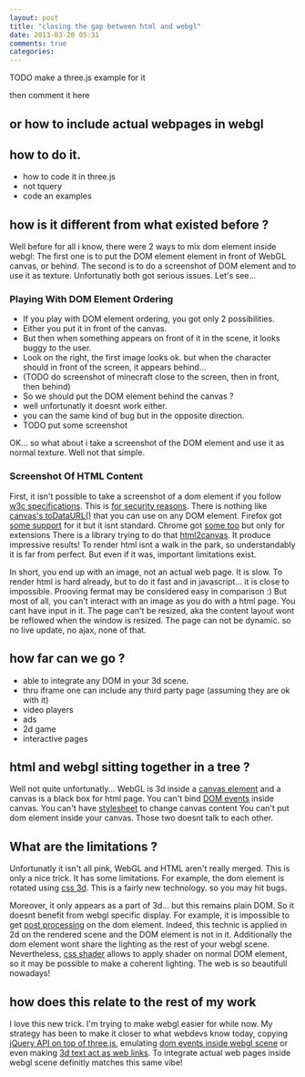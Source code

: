 ```yaml
---
layout: post
title: "closing the gap between html and webgl"
date: 2013-03-20 05:31
comments: true
categories: 
---
```


TODO make a three.js example for it

then comment it here


## or how to include actual webpages in webgl


## how to do it.
* how to code it in three.js
* not tquery
* code an examples

## how is it different from what existed before ?

Well before for all i know, there were 2 ways to mix dom element inside webgl:
The first one is to put the DOM element element in front of WebGL canvas, or behind.
The second is to do a screenshot of DOM element and to use it as texture.
Unfortunatly both got serious issues. Let's see...

### Playing With DOM Element Ordering
* If you play with DOM element ordering, you got only 2 possibilities.
* Either you put it in front of the canvas.
* But then when something appears on front of it in the scene, it looks buggy to the user.
* Look on the right, the first image looks ok. but when the character 
should in front of the screen,  it appears behind...
* (TODO do screenshot of minecraft close to the screen, then in front, then behind)
* So we should put the DOM element behind the canvas ?
* well unfortunatly it doesnt work either.
* you can the same kind of bug but in the opposite direction.
* TODO put some screenshot

OK... so what about i take a screenshot of the DOM element and use it as normal texture.
Well not that simple.

### Screenshot Of HTML Content
First, it isn't possible to take a screenshot of a dom element if you follow 
  [w3c specifications](http://www.w3.org/TR/).
This is [for security reasons](https://code.google.com/p/chromium/issues/detail?id=81126#c9).
There is nothing like 
  [canvas's toDataURL()](http://www.whatwg.org/specs/web-apps/current-work/multipage/the-canvas-element.html#dom-canvas-todataurl)
  that you can use on any DOM element.
Firefox got 
  [some support](https://developer.mozilla.org/en-US/docs/HTML/Canvas/Drawing_DOM_objects_into_a_canvas)
  for it but it isnt standard.
Chrome got [some too](http://badassjs.com/post/12473322192/hack-of-the-day-rendering-html-to-a-canvas-element-via)
  but only for extensions
There is a library trying to do that [html2canvas](http://html2canvas.hertzen.com/).
  It produce impressive results!
  To render html isnt a walk in the park,
  so understandably it is far from perfect.
  But even if it was, important limitations exist.
  
In short, you end up with an image, not an actual web page.
It is slow.
  To render html is hard already, but to do it fast and in javascript...
  it is close to impossible.
  Prooving fermat may be considered easy in comparison :)
But most of all, you can't interact with an image as you do with a html page.
  You cant have input in it.
  The page can't be resized, aka the content layout wont be reflowed 
  when the window is resized.
  The page can not be dynamic. so no live update, no ajax, none of that.

## how far can we go ?
* able to integrate any DOM in your 3d scene.
* thru iframe one can include any third party page (assuming they are ok with it)
* video players
* ads
* 2d game
* interactive pages
  
## html and webgl sitting together in a tree ?
Well not quite unfortunatly...
WebGL is 3d inside a [canvas element](http://en.wikipedia.org/wiki/Canvas_element)
and a canvas is a black box for html page.
You can't bind [DOM events](http://en.wikipedia.org/wiki/DOM_events) inside canvas.
You can't have 
[stylesheet](http://en.wikipedia.org/wiki/Style_sheet_\(web_development\))
to change canvas content
You can't put dom element inside your canvas. 
Those two doesnt talk to each other.

## What are the limitations ?
Unfortunatly it isn't all pink, WebGL and HTML aren't really merged.
This is only a nice trick. It has some limitations.
For example, the dom element is rotated using [css 3d](http://example.com/TODO). 
This is a fairly new technology. 
so you may hit bugs.

Moreover, it only appears as a part of 3d... but this remains plain DOM.
So it doesnt benefit from webgl specific display.
For example, it is impossible to get 
[post processing](http://example.com/TODO)
on the dom element.
Indeed, this technic is applied in 2d on the rendered scene and the DOM element is not in it.
Additionally the dom element wont share the lighting as the rest of your webgl scene.
Nevertheless, [css shader](http://example.com/TODO) allows to apply shader on normal DOM element,
so it may be possible to make a coherent lighting.
The web is so beautifull nowadays!

## how does this relate to the rest of my work
I love this new trick.
I'm trying to make webgl easier for while now.
My strategy has been to make it closer to what webdevs know today,
copying [jQuery API on top of three.js](http://jeromeetienne.github.com/tquery/),
emulating [dom events inside webgl scene](http://learningthreejs.com/blog/2012/01/17/dom-events-in-3d-space/)
or even making [3d text act as web links](http://learningthreejs.com/blog/2012/02/27/linkify-tquery-extension/).
To integrate actual web pages inside webgl scene definitly matches this same vibe!
